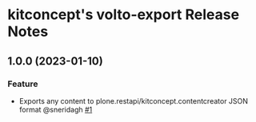 # kitconcept's volto-export Release Notes

<!-- You should *NOT* be adding new change log entries to this file.
     You should create a file in the news directory instead.
     For helpful instructions, please see:
     https://6.dev-docs.plone.org/volto/developer-guidelines/contributing.html#create-a-pull-request
-->

<!-- towncrier release notes start -->

## 1.0.0 (2023-01-10)

### Feature

- Exports any content to plone.restapi/kitconcept.contentcreator JSON format @sneridagh [#1](https://github.com/kitconcept/volto-export/pull/1)
